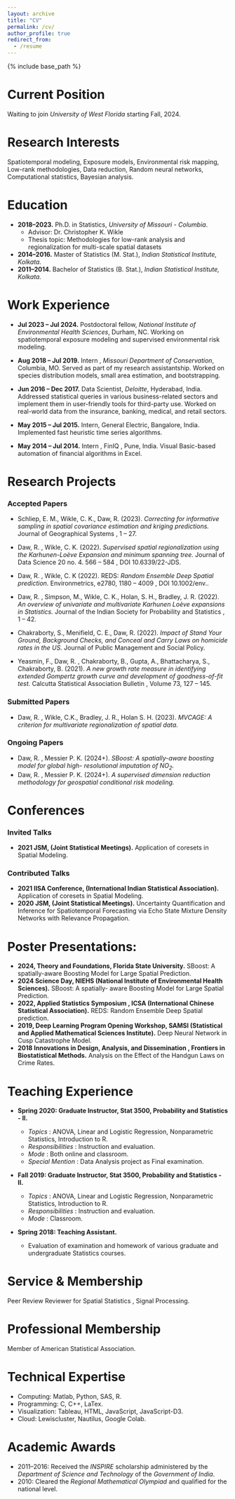 ```yaml
---
layout: archive
title: "CV"
permalink: /cv/
author_profile: true
redirect_from:
  - /resume
---
```


{% include base_path %}

Current Position
======

Waiting to join *University of West Florida* starting Fall, 2024.

Research Interests
======

Spatiotemporal modeling, Exposure models, Environmental risk mapping, Low-rank methodologies,
Data reduction, Random neural networks, Computational statistics, Bayesian analysis.

Education
======

* **2018–2023.** Ph.D. in Statistics, *University of Missouri - Columbia*.
  * Advisor: Dr. Christopher K. Wikle
  * Thesis topic: Methodologies for low-rank analysis and regionalization for multi-scale spatial datasets
* **2014–2016.** Master of Statistics (M. Stat.), *Indian Statistical Institute, Kolkata.*
* **2011–2014.** Bachelor of Statistics (B. Stat.), *Indian Statistical Institute, Kolkata.*

Work Experience
======

* **Jul 2023 – Jul 2024.** Postdoctoral fellow, *National Institute of Environmental Health Sciences*, Durham, NC.
Working on spatiotemporal exposure modeling and supervised environmental risk modeling.

* **Aug 2018 – Jul 2019.** Intern , *Missouri Department of Conservation*, Columbia, MO. 
Served as part of my research assistantship. Worked on species distribution models, small area estimation, and bootstrapping.

* **Jun 2016 – Dec 2017.** Data Scientist, *Deloitte*, Hyderabad, India.
Addressed statistical queries in various business-related sectors and implement them in user-friendly tools
for third-party use. Worked on real-world data from the insurance, banking, medical, and retail sectors.

* **May 2015 – Jul 2015.** Intern, General Electric, Bangalore, India.
Implemented fast heuristic time series algorithms.

* **May 2014 – Jul 2014.** Intern , FinIQ , Pune, India. Visual Basic-based automation of financial algorithms in Excel.

Research Projects
======

### Accepted Papers

* Schliep, E. M., Wikle, C. K., Daw, R. (2023). *Correcting for informative sampling in spatial
covariance estimation and kriging predictions.* Journal of Geographical Systems , 1 – 27.
* Daw, R. , Wikle, C. K. (2022). *Supervised spatial regionalization using the Karhunen-Loève
Expansion and minimum spanning tree.* Journal of Data Science 20 no. 4. 566 – 584 , DOI 10.6339/22-JDS.
* Daw, R. , Wikle, C. K (2022). REDS: *Random Ensemble Deep Spatial prediction.* Environmetrics,
e2780, 1180 – 4009 , DOI 10.1002/env..
* Daw, R. , Simpson, M., Wikle, C. K., Holan, S. H., Bradley, J. R. (2022). *An overview of univariate and multivariate Karhunen Loève expansions in Statistics.* Journal of the Indian Society for Probability and Statistics , 1 – 42.



* Chakraborty, S., Menifield, C. E., Daw, R. (2022). *Impact of Stand Your Ground, Background Checks, and Conceal and Carry Laws on homicide rates in the US.* Journal of Public Management
and Social Policy.
* Yeasmin, F., Daw, R. , Chakraborty, B., Gupta, A., Bhattacharya, S., Chakraborty, B. (2021). *A
new growth rate measure in identifying extended Gompertz growth curve and development of goodness-of-fit test.* Calcutta Statistical Association Bulletin , Volume 73, 127 – 145.

### Submitted Papers


* Daw, R. , Wikle, C.K., Bradley, J. R., Holan S. H. (2023). *MVCAGE: A criterion for multivariate
regionalization of spatial data.*

### Ongoing Papers


* Daw, R. , Messier P. K. (2024+). *SBoost: A spatially-aware boosting model for global high-
resolutional imputation of NO<sub>2</sub>.*
* Daw, R. , Messier P. K. (2024+). *A supervised dimension reduction methodology for geospatial
conditional risk modeling.*

Conferences
======

### Invited Talks

* **2021 JSM, (Joint Statistical Meetings).** Application of coresets in Spatial Modeling.

### Contributed Talks


* **2021 IISA Conference, (International Indian Statistical Association).** Application of coresets in Spatial Modeling.
* **2020 JSM, (Joint Statistical Meetings).** Uncertainty Quantification and Inference for Spatiotemporal
Forecasting via Echo State Mixture Density Networks with Relevance Propagation.



Poster Presentations:
======

* **2024, Theory and Foundations, Florida State University.** SBoost: A spatially-aware Boosting Model
for Large Spatial Prediction.
* **2024 Science Day, NIEHS (National Institute of Environmental Health Sciences).** SBoost: A spatially-
aware Boosting Model for Large Spatial Prediction.
* **2022, Applied Statistics Symposium , ICSA (International Chinese Statistical Association).** REDS:
Random Ensemble Deep Spatial prediction.
* **2019, Deep Learning Program Opening Workshop, SAMSI (Statistical and Applied Mathematical
Sciences Institute).** Deep Neural Network in Cusp Catastrophe Model.
* **2018 Innovations in Design, Analysis, and Dissemination , Frontiers in Biostatistical Methods.** Analysis on the Effect of the Handgun Laws on Crime Rates.



Teaching Experience
======

* **Spring 2020: Graduate Instructor, Stat 3500, Probability and Statistics - II.**
  * _Topics_ : ANOVA, Linear and Logistic Regression, Nonparametric Statistics, Introduction to R.
  * _Responsibilities_ : Instruction and evaluation.
  * _Mode_ : Both online and classroom.
  * _Special Mention_ : Data Analysis project as Final examination.
* **Fall 2019: Graduate Instructor, Stat 3500, Probability and Statistics - II.**
  * _Topics_ : ANOVA, Linear and Logistic Regression, Nonparametric Statistics, Introduction to R.
  * _Responsibilities_ : Instruction and evaluation.
  * _Mode_ : Classroom.

* **Spring 2018: Teaching Assistant.**   
  * Evaluation of examination and homework of various graduate and undergraduate Statistics courses.


Service & Membership
======
Peer Review Reviewer for Spatial Statistics , Signal Processing.

Professional Membership
======
Member of American Statistical Association.

Technical Expertise
======
* Computing: Matlab, Python, SAS, R.
* Programming: C, C++, LaTex.
* Visualization: Tableau, HTML, JavaScript, JavaScript-D3.
* Cloud: Lewiscluster, Nautilus, Google Colab.


Academic Awards
======

* 2011–2016: Received the *INSPIRE* scholarship administered by the *Department of Science and Technology* of the *Government of India*.
* 2010: Cleared the *Regional Mathematical Olympiad* and qualified for the national level.
